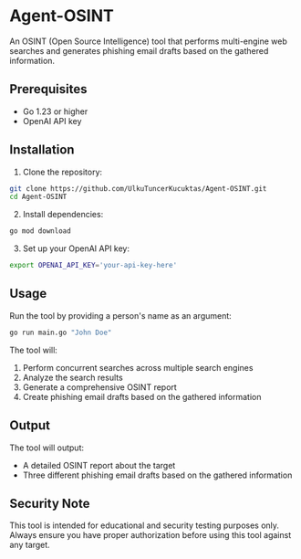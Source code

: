 # Agent-OSINT

An OSINT (Open Source Intelligence) tool that performs multi-engine web searches and generates phishing email drafts based on the gathered information.

## Prerequisites

- Go 1.23 or higher
- OpenAI API key

## Installation

1. Clone the repository:
```bash
git clone https://github.com/UlkuTuncerKucuktas/Agent-OSINT.git
cd Agent-OSINT
```

2. Install dependencies:
```bash
go mod download
```

3. Set up your OpenAI API key:
```bash
export OPENAI_API_KEY='your-api-key-here'
```

## Usage

Run the tool by providing a person's name as an argument:

```bash
go run main.go "John Doe"
```

The tool will:
1. Perform concurrent searches across multiple search engines
2. Analyze the search results
3. Generate a comprehensive OSINT report
4. Create phishing email drafts based on the gathered information

## Output

The tool will output:
- A detailed OSINT report about the target
- Three different phishing email drafts based on the gathered information

## Security Note

This tool is intended for educational and security testing purposes only. Always ensure you have proper authorization before using this tool against any target.
